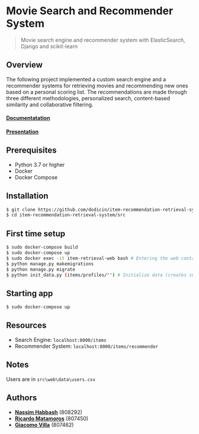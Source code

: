 # Movie Search and Recommender System
> Movie search engine and recommender system with ElasticSearch, Django and scikit-learn

## Overview
The following project implemented a custom search engine and a recommender systems for retrieving movies and recommending new ones based on a personal scoring list.
The recommendations are made through three different methodologies, personalized search, content-based similarity and collaborative filtering.

#### [Documentatation](docs/report.pdf)
#### [Presentation](docs/presentation.pdf)

## Prerequisites
* Python 3.7 or higher
* Docker
* Docker Compose

## Installation
```sh
$ git clone https://github.com/dodicin/item-recommendation-retrieval-system
$ cd item-recommendation-retrieval-system/src
```

## First time setup
```sh
$ sudo docker-compose build 
$ sudo docker-compose up
$ sudo docker exec -it item-retrieval-web bash # Entering the web container
$ python manage.py makemigrations 
$ python manage.py migrate
$ python init_data.py (items/profiles/"") # Initialize data (creates superuser, clears and populates DB, refreshes index)
```

## Starting app 
```sh
$ sudo docker-compose up 
```

## Resources 
* Search Engine: `localhost:8000/items`
* Recommender System: `localhost:8000/items/recommender`

## Notes
Users are in `src\web\data\users.csv`

## Authors

* [**Nassim Habbash**](https://github.com/nhabbash) (808292)
* [**Ricardo Matamoros**](https://github.com/ricardoanibalmatamorosaragon) (807450)
* [**Giacomo Villa**](https://github.com/Villone96) (807462)
